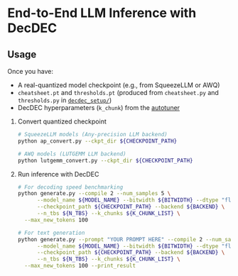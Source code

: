 # End-to-End LLM Inference with DecDEC

## Usage

Once you have:
- A real-quantized model checkpoint (e.g., from SqueezeLLM or AWQ)
- `cheatsheet.pt` and `thresholds.pt` (produced from `cheatsheet.py` and `thresholds.py` in [`decdec_setup/`](../decdec_setup/))
- DecDEC hyperparameters (`k_chunk`) from the [autotuner](../autotuner/)

1. Convert quantized checkpoint
      ```bash
      # SqueezeLLM models (Any-precision LLM backend)
      python ap_convert.py --ckpt_dir ${CHECKPOINT_PATH}
      
      # AWQ models (LUTGEMM LLM backend)
      python lutgemm_convert.py --ckpt_dir ${CHECKPOINT_PATH}
      ```
      
2. Run inference with DecDEC
      ```bash
      # For decoding speed benchmarking
      python generate.py --compile 2 --num_samples 5 \
            --model_name ${MODEL_NAME} --bitwidth ${BITWIDTH} --dtype "float16" \
            --checkpoint_path ${CHECKPOINT_PATH} --backend ${BACKEND} \
            --n_tbs ${N_TBS} --k_chunks ${K_CHUNK_LIST} \
	    --max_new_tokens 100

      # For text generation
      python generate.py --prompt "YOUR PROMPT HERE" --compile 2 --num_samples 1 \
            --model_name ${MODEL_NAME} --bitwidth ${BITWIDTH} --dtype "float16" \
            --checkpoint_path ${CHECKPOINT_PATH} --backend ${BACKEND} \
            --n_tbs ${N_TBS} --k_chunks ${K_CHUNK_LIST} \
	    --max_new_tokens 100 --print_result
      ```



